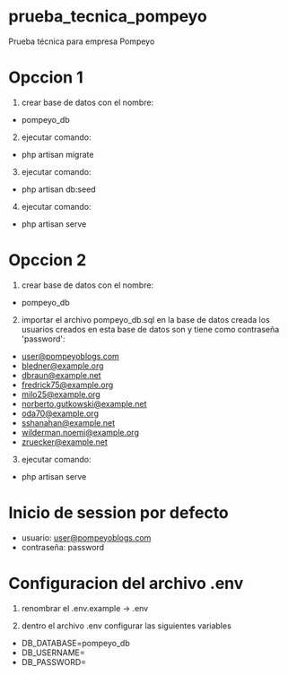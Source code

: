 # prueba_tecnica_pompeyo
Prueba técnica para empresa Pompeyo


# Opccion 1
1) crear base de datos con el nombre:
- pompeyo_db

2) ejecutar comando: 
- php artisan migrate

3) ejecutar comando:
- php artisan db:seed

4) ejecutar comando:
- php artisan serve

# Opccion 2
1) crear base de datos con el nombre:
- pompeyo_db

2) importar el archivo pompeyo_db.sql en la base de datos creada 
los usuarios creados en esta base de datos son y tiene como contraseña 'password':

- user@pompeyoblogs.com
- bledner@example.org
- dbraun@example.net
- fredrick75@example.org
- milo25@example.org
- norberto.gutkowski@example.net
- oda70@example.org
- sshanahan@example.net
- wilderman.noemi@example.org
- zruecker@example.net


3) ejecutar comando:
- php artisan serve

# Inicio de session por defecto
- usuario:  user@pompeyoblogs.com
- contraseña: password

# Configuracion del archivo .env
1) renombrar el .env.example -> .env

2) dentro el archivo .env configurar las siguientes variables

- DB_DATABASE=pompeyo_db
- DB_USERNAME=<nombre-base-datos>
- DB_PASSWORD=<password-base-datos> 